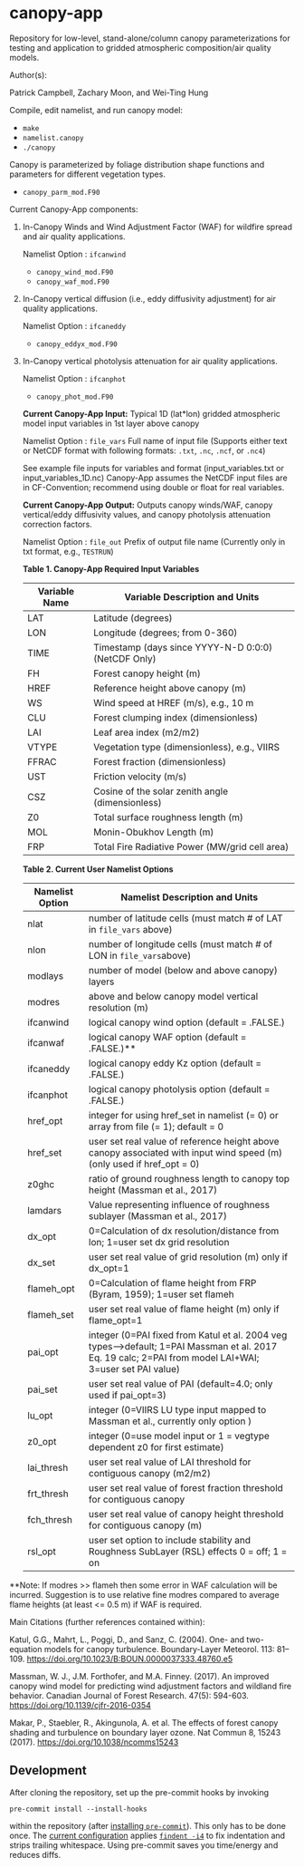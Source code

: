 # canopy-app
Repository for low-level, stand-alone/column canopy parameterizations for testing and application to gridded atmospheric composition/air quality models.

Author(s):

Patrick Campbell, Zachary Moon, and Wei-Ting Hung

Compile, edit namelist, and run canopy model:
- `make`
- `namelist.canopy`
- `./canopy`

Canopy is parameterized by foliage distribution shape functions and parameters for different vegetation types.

- `canopy_parm_mod.F90`

Current Canopy-App components:

1.  In-Canopy Winds and Wind Adjustment Factor (WAF) for wildfire spread and air quality applications.

    Namelist Option : `ifcanwind`

    - `canopy_wind_mod.F90`
    - `canopy_waf_mod.F90`

2.  In-Canopy vertical diffusion (i.e., eddy diffusivity adjustment) for air quality applications.

    Namelist Option : `ifcaneddy`

    - `canopy_eddyx_mod.F90`

3.  In-Canopy vertical photolysis attenuation for air quality applications.

    Namelist Option : `ifcanphot`

    - `canopy_phot_mod.F90`

    **Current Canopy-App Input:** Typical 1D (lat*lon) gridded atmospheric model input variables in 1st layer above canopy

    Namelist Option : `file_vars`  Full name of input file (Supports either text or NetCDF format with following formats:
                                                            `.txt`, `.nc`, `.ncf`, or `.nc4`)

    See example file inputs for variables and format (input_variables.txt or input_variables_1D.nc)
    Canopy-App assumes the NetCDF input files are in CF-Convention; recommend using double or float for real variables.

    **Current Canopy-App Output:** Outputs canopy winds/WAF, canopy vertical/eddy diffusivity values, and
    canopy photolysis attenuation correction factors.

    Namelist Option : `file_out`  Prefix of output file name (Currently only in txt format, e.g., `TESTRUN`)


    **Table 1. Canopy-App Required Input Variables**

    | Variable Name    | Variable Description and Units                    |
    | ---------------  | ------------------------------------------------- |  
    | LAT              | Latitude  (degrees)                               |
    | LON              | Longitude (degrees; from 0-360)                   |
    | TIME             | Timestamp (days since YYYY-N-D 0:0:0) (NetCDF Only) |
    | FH               | Forest canopy height (m)                          |
    | HREF             | Reference height above canopy (m)                 |
    | WS               | Wind speed at HREF (m/s), e.g., 10 m              |
    | CLU              | Forest clumping index (dimensionless)             |
    | LAI              | Leaf area index (m2/m2)                           |
    | VTYPE            | Vegetation type (dimensionless), e.g., VIIRS      |
    | FFRAC            | Forest fraction (dimensionless)                   |
    | UST              | Friction velocity (m/s)                           |
    | CSZ              | Cosine of the solar zenith angle (dimensionless)  |
    | Z0               | Total surface roughness length (m)                |
    | MOL              | Monin-Obukhov Length (m)                          |
    | FRP              | Total Fire Radiative Power (MW/grid cell area)    |

    **Table 2. Current User Namelist Options**

    | Namelist Option  | Namelist Description and Units                                                       |
    | ---------------  | ---------------------------------------------------------------------------------- |
    | nlat             | number of latitude cells (must match # of LAT in `file_vars` above)                |
    | nlon             | number of longitude cells (must match # of LON in `file_vars`above)                |
    | modlays          | number of model (below and above canopy) layers                                    |
    | modres           | above and below canopy model vertical resolution (m)                               |
    | ifcanwind        | logical canopy wind option (default = .FALSE.)                                     |
    | ifcanwaf         | logical canopy WAF option (default = .FALSE.)**                                    |
    | ifcaneddy        | logical canopy eddy Kz option (default = .FALSE.)                                  |
    | ifcanphot        | logical canopy photolysis option (default = .FALSE.)                               |
    | href_opt         | integer for using href_set in namelist (= 0) or array from file (= 1); default = 0 |
    | href_set         | user set real value of reference height above canopy associated with input wind speed (m) (only used if href_opt = 0)  |
    | z0ghc            | ratio of ground roughness length to canopy top height (Massman et al., 2017)       |
    | lamdars          | Value representing influence of roughness sublayer (Massman et al., 2017)          |
    | dx_opt           | 0=Calculation of dx resolution/distance from lon; 1=user set dx grid resolution    |
    | dx_set           | user set real value of grid resolution (m) only if dx_opt=1                        |
    | flameh_opt       | 0=Calculation of flame height from FRP (Byram, 1959); 1=user set flameh            |
    | flameh_set       | user set real value of flame height (m) only if flame_opt=1                        |
    | pai_opt          | integer (0=PAI fixed from Katul et al. 2004 veg types-->default; 1=PAI Massman et al. 2017 Eq. 19 calc; 2=PAI from model LAI+WAI; 3=user set PAI value) |
    | pai_set          | user set real value of PAI (default=4.0; only used if pai_opt=3)                   |
    | lu_opt           | integer (0=VIIRS LU type input mapped to Massman et al., currently only option )   |
    | z0_opt           | integer (0=use model input or 1 = vegtype dependent z0 for first estimate)         |
    | lai_thresh       | user set real value of LAI threshold for contiguous canopy (m2/m2)                 |
    | frt_thresh       | user set real value of forest fraction threshold for contiguous canopy             |
    | fch_thresh       | user set real value of canopy height  threshold for contiguous canopy (m)          |
    | rsl_opt          | user set option to include stability and Roughness SubLayer (RSL) effects  0 = off; 1 = on |

**Note:  If modres >> flameh then some error in WAF calculation will be incurred.  Suggestion is to use relative fine modres compared to average flame heights (at least <= 0.5 m) if WAF is required.


Main Citations (further references contained within):

Katul, G.G., Mahrt, L., Poggi, D., and Sanz, C. (2004). One- and two-equation models for canopy turbulence. Boundary-Layer Meteorol. 113: 81–109. https://doi.org/10.1023/B:BOUN.0000037333.48760.e5

Massman, W. J., J.M. Forthofer, and M.A. Finney. (2017). An improved canopy wind model for predicting wind adjustment factors and wildland fire behavior. Canadian Journal of Forest Research. 47(5): 594-603. https://doi.org/10.1139/cjfr-2016-0354

Makar, P., Staebler, R., Akingunola, A. et al. The effects of forest canopy shading and turbulence on boundary layer ozone. Nat Commun 8, 15243 (2017). https://doi.org/10.1038/ncomms15243

## Development

After cloning the repository,
set up the pre-commit hooks by invoking
```
pre-commit install --install-hooks
```
within the repository (after [installing `pre-commit`](https://pre-commit.com/#installation)).
This only has to be done once.
The [current configuration](./.pre-commit-config.yaml) applies
[`findent -i4`](https://www.ratrabbit.nl/ratrabbit/findent/) to fix indentation
and strips trailing whitespace.
Using pre-commit saves you time/energy and reduces diffs.
